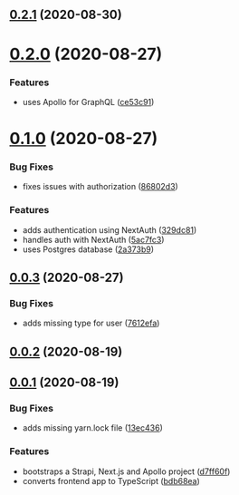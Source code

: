 ## [0.2.1](https://github.com/ghoshnirmalya/nextjs-strapi-boilerplate/compare/0.2.0...0.2.1) (2020-08-30)

# [0.2.0](https://github.com/ghoshnirmalya/nextjs-strapi-boilerplate/compare/0.1.0...0.2.0) (2020-08-27)

### Features

- uses Apollo for GraphQL ([ce53c91](https://github.com/ghoshnirmalya/nextjs-strapi-boilerplate/commit/ce53c912eb50b9de0ae1e1226b1cdc9d0f7a4541))

# [0.1.0](https://github.com/ghoshnirmalya/nextjs-strapi-boilerplate/compare/0.0.3...0.1.0) (2020-08-27)

### Bug Fixes

- fixes issues with authorization ([86802d3](https://github.com/ghoshnirmalya/nextjs-strapi-boilerplate/commit/86802d3effc139875261cac0a8eeb8c8cf08dacf))

### Features

- adds authentication using NextAuth ([329dc81](https://github.com/ghoshnirmalya/nextjs-strapi-boilerplate/commit/329dc81638f0e92a31fa3af07708da806935c3c3))
- handles auth with NextAuth ([5ac7fc3](https://github.com/ghoshnirmalya/nextjs-strapi-boilerplate/commit/5ac7fc318eee16dee84c1fe44a680cde3b729196))
- uses Postgres database ([2a373b9](https://github.com/ghoshnirmalya/nextjs-strapi-boilerplate/commit/2a373b9882f6bc7f7dfa78061816b40be62e68cf))

## [0.0.3](https://github.com/ghoshnirmalya/nextjs-strapi-boilerplate/compare/0.0.2...0.0.3) (2020-08-27)

### Bug Fixes

- adds missing type for user ([7612efa](https://github.com/ghoshnirmalya/nextjs-strapi-boilerplate/commit/7612efa15588d270d092bd1286d04959d848043e))

## [0.0.2](https://github.com/ghoshnirmalya/nextjs-strapi-boilerplate/compare/0.0.1...0.0.2) (2020-08-19)

## [0.0.1](https://github.com/ghoshnirmalya/nextjs-strapi-boilerplate/compare/0.0.1...0.0.2) (2020-08-19)

### Bug Fixes

- adds missing yarn.lock file ([13ec436](https://github.com/ghoshnirmalya/nextjs-strapi-boilerplate/commit/13ec436a121f17001142bfa362985c433bc6aa7a))

### Features

- bootstraps a Strapi, Next.js and Apollo project ([d7ff60f](https://github.com/ghoshnirmalya/nextjs-strapi-boilerplate/commit/d7ff60f46e6f951e6774d2d413c495e8e75be783))
- converts frontend app to TypeScript ([bdb68ea](https://github.com/ghoshnirmalya/nextjs-strapi-boilerplate/commit/bdb68ea4b4cd8aa3d9cc6fc62f725f490cfe0276))
